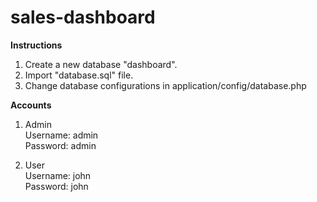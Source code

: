 # sales-dashboard
**Instructions**
1. Create a new database "dashboard".
2. Import "database.sql" file.
3. Change database configurations in application/config/database.php

**Accounts**

1. Admin<br>Username: admin<br>Password: admin

2. User<br>Username: john<br>Password: john
